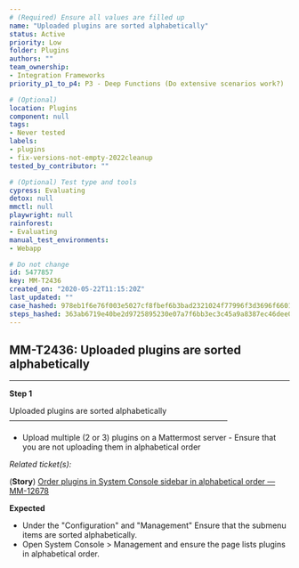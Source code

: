 ```yaml
---
# (Required) Ensure all values are filled up
name: "Uploaded plugins are sorted alphabetically"
status: Active
priority: Low
folder: Plugins
authors: ""
team_ownership:
- Integration Frameworks
priority_p1_to_p4: P3 - Deep Functions (Do extensive scenarios work?)

# (Optional)
location: Plugins
component: null
tags:
- Never tested
labels:
- plugins
- fix-versions-not-empty-2022cleanup
tested_by_contributor: ""

# (Optional) Test type and tools
cypress: Evaluating
detox: null
mmctl: null
playwright: null
rainforest:
- Evaluating
manual_test_environments:
- Webapp

# Do not change
id: 5477857
key: MM-T2436
created_on: "2020-05-22T11:15:20Z"
last_updated: ""
case_hashed: 978eb1f6e76f003e5027cf8fbef6b3bad2321024f77996f3d3696f66014f6fcf3f45724ddefa183b6a048ce503701d3f
steps_hashed: 363ab6719e40be2d9725895230e07a7f6bb3ec3c45a9a8387ec46dee0342b588e703e0bb1fa348a0cf0725222b0cfcfe
---
```


<!-- (Auto-generated) Based on frontmatter's "key" and "name" -->

## MM-T2436: Uploaded plugins are sorted alphabetically

---

**Step 1**

Uploaded plugins are sorted alphabetically\
————————————————————————————

- Upload multiple (2 or 3) plugins on a Mattermost server - Ensure that you are not uploading them in alphabetical order

_Related ticket(s):_

(**Story**) [Order plugins in System Console sidebar in alphabetical order — MM-12678](http://mmthttps%3A//mattermost.atlassian.net/browse/MM-12678)

**Expected**

- Under the "Configuration" and "Management" Ensure that the submenu items are sorted alphabetically.
- Open System Console > Management and ensure the page lists plugins in alphabetical order.
